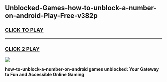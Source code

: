
## Unblocked-Games-how-to-unblock-a-number-on-android-Play-Free-v382p
<h3>
<a href="https://premium76.site?title=how-to-unblock-a-number-on-android&ref=12A">CLICK TO PLAY</a></h3>
<hr>

<h3>
<a href="https://premium76.site?title=how-to-unblock-a-number-on-android&ref=12A">CLICK 2 PLAY</a>
  
</h3>

<a href="https://premium76.site?title=how-to-unblock-a-number-on-android&ref=12A"><img src="https://clearcache.store/games.png"></a>


**how-to-unblock-a-number-on-android games unblocked: Your Gateway to Fun and Accessible Online Gaming**
